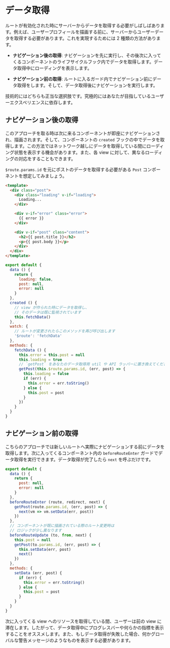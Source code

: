 # データ取得

ルートが有効化された時にサーバーからデータを取得する必要がしばしばあります。例えば、ユーザープロフィールを描画する前に、サーバーからユーザーデータを取得する必要があります。これを実現するためには 2 種類の方法があります。

- **ナビゲーション後の取得**: ナビゲーションを先に実行し、その後次に入ってくるコンポーネントのライフサイクルフック内でデータを取得します。データ取得中にローディングを表示します。

- **ナビゲーション前の取得**: ルートに入るガード内でナビゲーション前にデータ取得をします。そして、データ取得後にナビゲーションを実行します。

技術的にはどちらも正当な選択肢です。究極的にはあなたが目指しているユーザーエクスペリエンスに依存します。

## ナビゲーション後の取得

このアプローチを取る時は次に来るコンポーネントが即座にナビゲーションされ、描画されます。そして、コンポーネントの `created` フックの中でデータを取得します。この方法ではネットワーク越しにデータを取得している間にローディング状態を表示する機会があります。また、各 view に対して、異なるローディングの対応をすることもできます。

`$route.params.id` を元にポストのデータを取得する必要がある `Post` コンポーネントを想定してみましょう。

``` html
<template>
  <div class="post">
    <div class="loading" v-if="loading">
      Loading...
    </div>

    <div v-if="error" class="error">
      {{ error }}
    </div>

    <div v-if="post" class="content">
      <h2>{{ post.title }}</h2>
      <p>{{ post.body }}</p>
    </div>
  </div>
</template>
```

``` js
export default {
  data () {
    return {
      loading: false,
      post: null,
      error: null
    }
  },
  created () {
    // view が作られた時にデータを取得し、
    // そのデータは既に監視されています
    this.fetchData()
  },
  watch: {
    // ルートが変更されたらこのメソッドを再び呼び出します
    '$route': 'fetchData'
  },
  methods: {
    fetchData () {
      this.error = this.post = null
      this.loading = true
      // `getPost` をあなたのデータ取得用 util や API ラッパーに置き換えてください
      getPost(this.$route.params.id, (err, post) => {
        this.loading = false
        if (err) {
          this.error = err.toString()
        } else {
          this.post = post
        }
      })
    }
  }
}
```

## ナビゲーション前の取得

こちらのアプローチでは新しいルートへ実際にナビゲーションする前にデータを取得します。次に入ってくるコンポーネント内の  `beforeRouteEnter` ガードでデータ取得を実行できます。データ取得が完了したら `next` を呼ぶだけです。

``` js
export default {
  data () {
    return {
      post: null,
      error: null
    }
  },
  beforeRouteEnter (route, redirect, next) {
    getPost(route.params.id, (err, post) => {
      next(vm => vm.setData(err, post))
    })
  },
  // コンポーネントが既に描画されている際のルート変更時は
  // ロジックが少し異なります
  beforeRouteUpdate (to, from, next) {
    this.post = null
    getPost(to.params.id, (err, post) => {
      this.setData(err, post)
      next()
    })
  },
  methods: {
    setData (err, post) {
      if (err) {
        this.error = err.toString()
      } else {
        this.post = post
      }
    }
  }
}
```

次に入ってくる view へのリソースを取得している間、ユーザーは前の view に滞在します。したがって、データ取得中にプログレスバーや何らかの指標を表示することをオススメします。また、もしデータ取得が失敗した場合、何かグローバルな警告メッセージのようなものを表示する必要があります。
